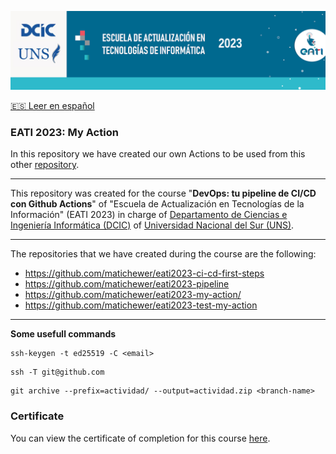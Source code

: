 <p align="center"><img src="assets/banner.png"></img></p>

[🇪🇸 Leer en español](README_ES.md)

### EATI 2023: My Action

In this repository we have created our own Actions to be used from this other [repository](https://github.com/matichewer/eati2023-test-my-action).

---

This repository was created for the course "**DevOps: tu pipeline de CI/CD con Github Actions**" of "Escuela de Actualización en Tecnologías de la Información" (EATI 2023) in charge of [Departamento de Ciencias e Ingeniería Informática (DCIC)](https://cs.uns.edu.ar/) of [Universidad Nacional del Sur (UNS)](https://uns.edu.ar/).

---

The repositories that we have created during the course are the following:
- https://github.com/matichewer/eati2023-ci-cd-first-steps
- https://github.com/matichewer/eati2023-pipeline
- https://github.com/matichewer/eati2023-my-action/
- https://github.com/matichewer/eati2023-test-my-action

---

**Some usefull commands**
```
ssh-keygen -t ed25519 -C <email>
```
```
ssh -T git@github.com
```
```
git archive --prefix=actividad/ --output=actividad.zip <branch-name>
```



### Certificate

You can view the certificate of completion for this course [here](https://drive.google.com/file/d/1ObGCOL_tFuuZWA6ajZJmbZpprKPXbacM/view).
